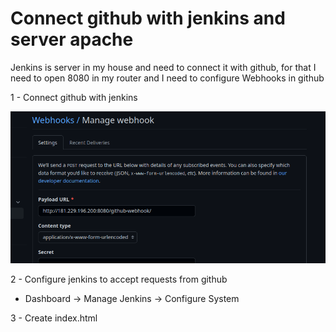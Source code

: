 # Connect github with jenkins and server apache

Jenkins is server in my house and need to connect it with github, for that I need to open 8080 in my router 
and I need to configure Webhooks in github


1 - Connect github with jenkins 

![](images/1.png "Webkooks")

2 - Configure jenkins to accept requests from github

* Dashboard -> Manage Jenkins -> Configure System

3 - Create index.html 


